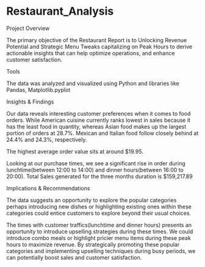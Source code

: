 # Restaurant_Analysis

Project Overview

The primary objective of the Restaurant Report is to Unlocking Revenue Potential and Strategic Menu Tweaks capitalizing on Peak Hours to derive actionable insights that can help optimize operations, and enhance customer satisfaction.

Tools

The data was analyzed and visualized using Python and libraries like Pandas, Matplotlib.pyplot 

Insights & Findings

Our data reveals interesting customer preferences when it comes to food orders. While American cuisine currently ranks lowest in sales because it has the least food in quantity, whereas Asian food makes up the largest portion of orders at 28.7%. Mexican and Italian food follow closely behind at 24.4% and 24.3%, respectively.

The highest average order value sits at around $19.95. 

Looking at our purchase times, we see a significant rise in order during lunchtime(between 12:00 to 14:00) and dinner hours(between 16:00 to 20:00).
Total Sales generated for the three months duration is $159,217.89

Implications & Recommendations

The data suggests an opportunity to explore the popular categories perhaps introducing new dishes or highlighting existing ones within these categories could entice customers to explore beyond their usual choices. 

The times with customer traffics(lunchtime and dinner hours) presents an opportunity to introduce upselling strategies during these times.  We could introduce combo meals or highlight pricier menu items during these peak hours to maximize revenue. 
By strategically promoting these popular categories and implementing upselling techniques during busy periods, we can potentially boost sales and customer satisfaction.


